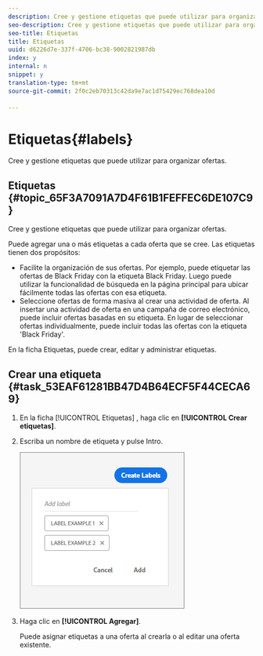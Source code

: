 ```yaml
---
description: Cree y gestione etiquetas que puede utilizar para organizar ofertas.
seo-description: Cree y gestione etiquetas que puede utilizar para organizar ofertas.
seo-title: Etiquetas
title: Etiquetas
uuid: d6226d7e-337f-4706-bc38-9002821987db
index: y
internal: n
snippet: y
translation-type: tm+mt
source-git-commit: 2f0c2eb70313c42da9e7ac1d75429ec768dea10d

---
```



# Etiquetas{#labels}

Cree y gestione etiquetas que puede utilizar para organizar ofertas.

## Etiquetas {#topic_65F3A7091A7D4F61B1FEFFEC6DE107C9}

Cree y gestione etiquetas que puede utilizar para organizar ofertas.

Puede agregar una o más etiquetas a cada oferta que se cree. Las etiquetas tienen dos propósitos:

* Facilite la organización de sus ofertas. Por ejemplo, puede etiquetar las ofertas de Black Friday con la etiqueta Black Friday. Luego puede utilizar la funcionalidad de búsqueda en la página principal para ubicar fácilmente todas las ofertas con esa etiqueta.
* Seleccione ofertas de forma masiva al crear una actividad de oferta. Al insertar una actividad de oferta en una campaña de correo electrónico, puede incluir ofertas basadas en su etiqueta. En lugar de seleccionar ofertas individualmente, puede incluir todas las ofertas con la etiqueta &#39;Black Friday&#39;.

En la ficha Etiquetas, puede crear, editar y administrar etiquetas.

## Crear una etiqueta {#task_53EAF61281BB47D4B64ECF5F44CECA69}

1. En la ficha [!UICONTROL Etiquetas] , haga clic en **[!UICONTROL Crear etiquetas]**.
1. Escriba un nombre de etiqueta y pulse Intro.

   ![](assets/create-label.png)

1. Haga clic en **[!UICONTROL Agregar]**.

   Puede asignar etiquetas a una oferta al crearla o al editar una oferta existente.